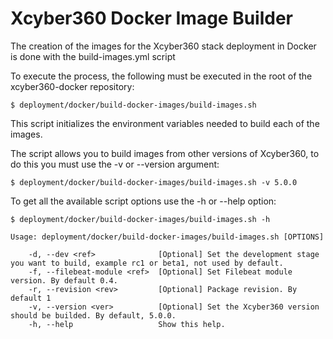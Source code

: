 # Xcyber360 Docker Image Builder

The creation of the images for the Xcyber360 stack deployment in Docker is done with the build-images.yml script

To execute the process, the following must be executed in the root of the xcyber360-docker repository:

```
$ deployment/docker/build-docker-images/build-images.sh
```

This script initializes the environment variables needed to build each of the images.

The script allows you to build images from other versions of Xcyber360, to do this you must use the -v or --version argument:

```
$ deployment/docker/build-docker-images/build-images.sh -v 5.0.0
```

To get all the available script options use the -h or --help option:

```
$ deployment/docker/build-docker-images/build-images.sh -h

Usage: deployment/docker/build-docker-images/build-images.sh [OPTIONS]

    -d, --dev <ref>              [Optional] Set the development stage you want to build, example rc1 or beta1, not used by default.
    -f, --filebeat-module <ref>  [Optional] Set Filebeat module version. By default 0.4.
    -r, --revision <rev>         [Optional] Package revision. By default 1
    -v, --version <ver>          [Optional] Set the Xcyber360 version should be builded. By default, 5.0.0.
    -h, --help                   Show this help.

```